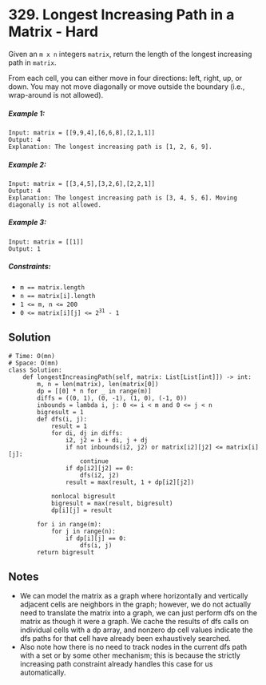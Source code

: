 # 329. Longest Increasing Path in a Matrix - Hard

Given an `m x n` integers `matrix`, return the length of the longest increasing path in `matrix`.

From each cell, you can either move in four directions: left, right, up, or down. You may not move diagonally or move outside the boundary (i.e., wrap-around is not allowed).

##### Example 1:

```
Input: matrix = [[9,9,4],[6,6,8],[2,1,1]]
Output: 4
Explanation: The longest increasing path is [1, 2, 6, 9].
```

##### Example 2:

```
Input: matrix = [[3,4,5],[3,2,6],[2,2,1]]
Output: 4
Explanation: The longest increasing path is [3, 4, 5, 6]. Moving diagonally is not allowed.
```

##### Example 3:

```
Input: matrix = [[1]]
Output: 1
```

##### Constraints:

- `m == matrix.length`
- `n == matrix[i].length`
- `1 <= m, n <= 200`
- <code>0 <= matrix[i][j] <= 2<sup>31</sup> - 1</code>

## Solution

```
# Time: O(mn)
# Space: O(mn)
class Solution:
    def longestIncreasingPath(self, matrix: List[List[int]]) -> int:
        m, n = len(matrix), len(matrix[0])
        dp = [[0] * n for _ in range(m)]
        diffs = ((0, 1), (0, -1), (1, 0), (-1, 0))
        inbounds = lambda i, j: 0 <= i < m and 0 <= j < n
        bigresult = 1
        def dfs(i, j):
            result = 1
            for di, dj in diffs:
                i2, j2 = i + di, j + dj
                if not inbounds(i2, j2) or matrix[i2][j2] <= matrix[i][j]:
                    continue
                if dp[i2][j2] == 0:
                    dfs(i2, j2)
                result = max(result, 1 + dp[i2][j2])
                
            nonlocal bigresult
            bigresult = max(result, bigresult)
            dp[i][j] = result
        
        for i in range(m):
            for j in range(n):
                if dp[i][j] == 0:
                    dfs(i, j)
        return bigresult
```

## Notes
- We can model the matrix as a graph where horizontally and vertically adjacent cells are neighbors in the graph; however, we do not actually need to translate the matrix into a graph, we can just perform dfs on the matrix as though it were a graph. We cache the results of dfs calls on individual cells with a dp array, and nonzero dp cell values indicate the dfs paths for that cell have already been exhaustively searched. 
- Also note how there is no need to track nodes in the current dfs path with a set or by some other mechanism; this is because the strictly increasing path constraint already handles this case for us automatically.